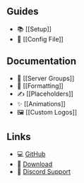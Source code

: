 ## Guides
* 📚 [[Setup]]
* 📄 [[Config File]]

## Documentation
* 👥 [[Server Groups]]
* 🎨 [[Formatting]]
* ✍️ [[Placeholders]]
* ✨ [[Animations]]
* 🖼️ [[Custom Logos]]

## Links
* 💻 [GitHub](https://github.com/WiIIiam278/Velocitab)
* 📂 [Download](https://modrinth.com/plugin/velocitab)
* 💬 [Discord Support](https://discord.gg/tVYhJfyDWG)
